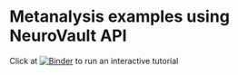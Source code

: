 # Metanalysis examples using NeuroVault API

Click at [![Binder](https://mybinder.org/badge_logo.svg)](https://mybinder.org/v2/gh/NeuroVault/metanalysis_examples/master?filepath=Metaanalysis%20using%20single%20subject%20maps.ipynb) to run an interactive tutorial
